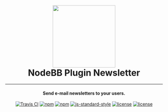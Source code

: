 <h1 align="center">
  <img src="http://puu.sh/pcIZI/600b1c04a9.svg" height="200" with="200">
  <br>
  NodeBB Plugin Newsletter
  <br>
</h1>

---

<h4 align="center">Send e-mail newsletters to your users.</h4>

<p align="center">
  <a href="https://travis-ci.org/yariplus/nodebb-plugin-newsletter"><img src="https://img.shields.io/travis/yariplus/nodebb-plugin-newsletter.svg?maxAge=2592000?style=plastic" alt="Travis CI"></a>
  <a href="https://www.npmjs.com/package/nodebb-plugin-newsletter"><img src="https://img.shields.io/npm/v/nodebb-plugin-newsletter.svg?maxAge=2592000?style=plastic" alt="npm"></a>
  <a href="https://www.npmjs.com/package/nodebb-plugin-newsletter"><img src="https://img.shields.io/npm/dm/nodebb-plugin-newsletter.svg?maxAge=2592000?style=plastic" alt="npm"></a>
  <a href="http://standardjs.com/"><img src="https://img.shields.io/badge/code%20style-standard-brightgreen.svg" alt="js-standard-style"></a>
  <a href="https://raw.githubusercontent.com/yariplus/nodebb-plugin-newsletter/master/LICENSE"><img src="https://img.shields.io/badge/license-MIT-blue.svg?maxAge=2592000?style=plastic" alt="license"></a>
  <a href="https://creativecommons.org/publicdomain/zero/1.0/legalcode"><img src="https://img.shields.io/badge/license-CCO--1.0-ff69b4.svg?maxAge=2592000?style=plastic" alt="license"></a>
</p>

